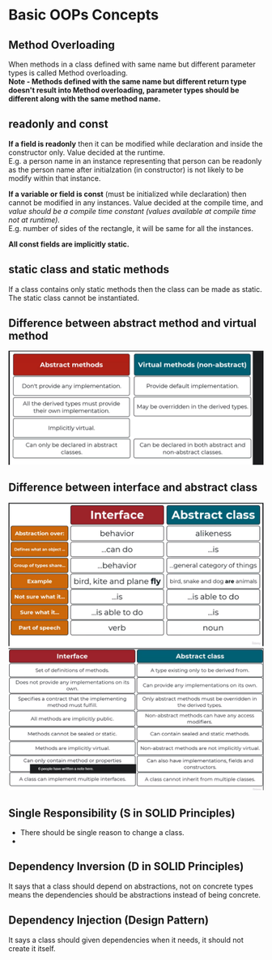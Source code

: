 # Basic OOPs Concepts

## Method Overloading

When methods in a class defined with same name but different parameter types is called Method overloading. <br>
**Note - Methods defined with the same name but different return type doesn't result into Method overloading, parameter types should be different along with the same method name.**

## readonly and const

**If a field is readonly** then it can be modified while declaration and inside the constructor only. Value decided at the runtime. <br> 
E.g. a person name in an instance representing that person can be readonly as the person name after initialzation (in constructor) is not likely to be modify within that instance.

**If a variable or field is const** (must be initialized while declaration) then cannot be modified in any instances. Value decided at the compile time, and *value should be a compile time constant (values available at compile time not at runtime).* <br>
E.g. number of sides of the rectangle, it will be same for all the instances.

**All const fields are implicitly static.**

## static class and static methods
If a class contains only static methods then the class can be made as static. The static class cannot be instantiated.

## Difference between abstract method and virtual method

![alt text](images/image.png)

## Difference between interface and abstract class

![diff abstract class, interface 1](images/image-1.png)
![diff abstract class, interface 2](images/image-2.png)

## Single Responsibility (S in SOLID Principles)

- There should be single reason to change a class.
- 

## Dependency Inversion (D in SOLID Principles)

It says that a class should depend on abstractions, not on concrete types means the dependencies should be abstractions instead of being concrete.

## Dependency Injection (Design Pattern)

It says a class should given dependencies when it needs, it should not create it itself.



